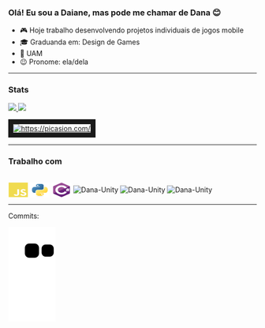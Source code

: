 ### Olá! Eu sou a Daiane, mas pode me chamar de Dana 😊

- 🎮 Hoje trabalho desenvolvendo projetos individuais de jogos mobile
- 🎓 Graduanda em: Design de Games
- 💚 UAM
- 😉 Pronome: ela/dela
__________________________________________________________________________________________________

### Stats

<div>
  <a href="https://github.com/rpdana">
  <img height="130" src="https://github-readme-stats.vercel.app/api?username=rpdana&show_icons=true&theme=radical&include_all_commits=true&count_private=true"/>
  <img height="130" src="https://github-readme-stats.vercel.app/api/top-langs/?username=rpdana&layout=compact&langs_count=7&theme=radical"/>
    
  <a href="https://picasion.com/"><img src="https://i.picasion.com/pic91/23fa87f1ac20837a4f5e5e32ba7434c8.gif" width="130"   height="130" border="10" alt="https://picasion.com/" /></a><br />
    
</div>
  
__________________________________________________________________________________________________
  
### Trabalho com 
  
<div style="display: inline_block"><br>
  <img align="center" alt="Dana-Js" height="30" width="40" src="https://raw.githubusercontent.com/devicons/devicon/master/icons/javascript/javascript-plain.svg">
  <img align="center" alt="Dana-Python" height="30" width="40" src="https://raw.githubusercontent.com/devicons/devicon/master/icons/python/python-original.svg">
  <img align="center" alt="Dana-Csharp" height="30" width="40" src="https://raw.githubusercontent.com/devicons/devicon/master/icons/csharp/csharp-original.svg">
  <img align="center" alt="Dana-Unity" height="30" width="80" src="https://img.shields.io/badge/Unity-100000?style=for-the-badge&logo=unity&logoColor=white">
  <img align="center" alt="Dana-Unity" height="25" width="100" src="https://aleen42.github.io/badges/src/photoshop.svg">
  <img align="center" alt="Dana-Unity" height="25" width="100" src="https://aleen42.github.io/badges/src/illustrator.svg">
</div>

__________________________________________________________________________________________________

Commits:
  
  ![Snake animation](https://github.com/rpdana/rpdana/blob/output/github-contribution-grid-snake.svg)
